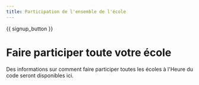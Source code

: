```yaml
---
title: Participation de l'ensemble de l'école
---
```


{{ signup_button }}

# Faire participer toute votre école

Des informations sur comment faire participer toutes les écoles à l'Heure du code seront disponibles ici.